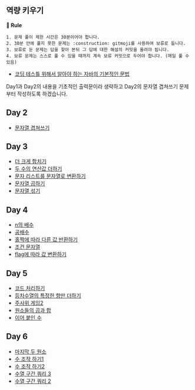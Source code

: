 ## 역량 키우기

**📝 Rule**
```
1. 문제 풀이 제한 시간은 30분이어야 합니다.
2. 30분 안에 풀지 못한 문제는 :construction: gitmoji를 사용하여 보류로 둡니다.
3. 보류로 둔 문제는 답을 찾아 본뒤 그 답에 대한 해설의 커밋을 올려야 됩니다.
4. 보류 문제는 스스로 풀 수 있을 때까지 계속 보류 커밋으로 두어야 합니다. (매일 풀 수 있음)
```

- <a href="https://yuchan-log.notion.site/2e98b91899984c7c906f8ba9976f0783?pvs=4">코딩 테스틀 위해서 알아야 하는 자바의 기본적인 문법</a>

Day1과 Day2의 내용을 기초적인 출력문이라 생략하고 Day2의 문자열 겹쳐쓰기 문제부터 작성하도록 하겠습니다.

## Day 2
- <a href="https://github.com/U-REskiling-acadmey/Algorithm/blob/main/Capacity_building/Day%202/%EB%AC%B8%EC%9E%90%EC%97%B4%20%EA%B2%B9%EC%B3%90%EC%93%B0%EA%B8%B0.md#%EB%82%98%EC%9D%98-%ED%92%80%EC%9D%B4">문자열 겹쳐쓰기</a>

## Day 3
- <a href="https://github.com/U-REskiling-acadmey/Algorithm/blob/main/Capacity_building/Dat%203/%EB%8D%94%20%ED%81%AC%EA%B2%8C%20%ED%95%A9%EC%B9%98%EA%B8%B0.md#%EB%82%98%EC%9D%98-%ED%92%80%EC%9D%B4">더 크게 합치기</a>
- <a href="https://github.com/U-REskiling-acadmey/Algorithm/blob/main/Capacity_building/Dat%203/%EB%91%90%20%EC%88%98%EC%9D%98%20%EC%97%B0%EC%82%B0%EA%B0%92%20%EB%8D%94%ED%95%98%EA%B8%B0.md#%EB%82%98%EC%9D%98-%ED%92%80%EC%9D%B4">두 수의 연산값 더하기</a>
- <a href="https://github.com/U-REskiling-acadmey/Algorithm/blob/main/Capacity_building/Dat%203/%EB%AC%B8%EC%9E%90%20%EB%A6%AC%EC%8A%A4%ED%8A%B8%EB%A5%BC%20%EB%AC%B8%EC%9E%90%EC%97%B4%EB%A1%9C%20%EB%B3%80%ED%99%98%ED%95%98%EA%B8%B0.md#%EB%82%98%EC%9D%98-%ED%92%80%EC%9D%B4">문자 리스트를 문자열로 변환하기</a>
- <a href="https://github.com/U-REskiling-acadmey/Algorithm/blob/main/Capacity_building/Dat%203/%EB%AC%B8%EC%9E%90%EC%97%B4%20%EA%B3%B1%ED%95%98%EA%B8%B0.md#%EB%82%98%EC%9D%98-%ED%92%80%EC%9D%B4">문자열 곱하기</a>
- <a href="https://github.com/U-REskiling-acadmey/Algorithm/blob/main/Capacity_building/Dat%203/%EB%AC%B8%EC%9E%90%EC%97%B4%20%EC%84%9E%EA%B8%B0.md#%EB%82%98%EC%9D%98-%ED%92%80%EC%9D%B4">문자열 섞기</a>

## Day 4
- <a href="https://github.com/U-REskiling-acadmey/Algorithm/blob/main/Capacity_building/Day%204/n%EC%9D%98%20%EB%B0%B0%EC%88%98.md#%EB%82%98%EC%9D%98-%ED%92%80%EC%9D%B4">n의 배수</a>
- <a href="https://github.com/U-REskiling-acadmey/Algorithm/blob/main/Capacity_building/Day%204/%EA%B3%B5%EB%B0%B0%EC%88%98.md#%EB%82%98%EC%9D%98-%ED%92%80%EC%9D%B4">공배수</a>
- <a href="https://github.com/U-REskiling-acadmey/Algorithm/blob/main/Capacity_building/Day%204/%ED%99%80%EC%A7%9D%EC%97%90%20%EB%94%B0%EB%9D%BC%20%EB%8B%A4%EB%A5%B8%20%EA%B0%92%20%EB%B0%98%ED%99%98%ED%95%98%EA%B8%B0.md#%EB%82%98%EC%9D%98-%ED%92%80%EC%9D%B4">홀짝에 따라 다른 값 반환하기</a>
- <a href="https://github.com/U-REskiling-acadmey/Algorithm/blob/main/Capacity_building/Day%204/%EC%A1%B0%EA%B1%B4%20%EB%AC%B8%EC%9E%90%EC%97%B4.md#%EB%82%98%EC%9D%98-%ED%92%80%EC%9D%B4">조건 문자열</a>
- <a href="https://github.com/U-REskiling-acadmey/Algorithm/blob/main/Capacity_building/Day%204/flag%EC%97%90%20%EB%94%B0%EB%9D%BC%20%EA%B0%92%20%EB%B3%80%ED%99%98%ED%95%98%EA%B8%B0.md#%EB%82%98%EC%9D%98-%ED%92%80%EC%9D%B4">flag에 따라 값 변환하기</a>

## Day 5
- <a href="https://github.com/U-REskiling-acadmey/Algorithm/blob/main/Capacity_building/Day%205/%EC%BD%94%EB%93%9C%20%EC%B2%98%EB%A6%AC%ED%95%98%EA%B8%B0.md#%EC%BD%94%EB%93%9C-%EC%B2%98%EB%A6%AC%ED%95%98%EA%B8%B0">코드 처리하기</a>
- <a href="https://github.com/U-REskiling-acadmey/Algorithm/blob/main/Capacity_building/Day%205/%EB%93%B1%EC%B0%A8%EC%88%98%EC%97%B4%EC%9D%98%20%ED%8A%B9%EC%A0%95%ED%95%9C%20%EA%B0%92%EB%A7%8C%20%EB%8D%94%ED%95%98%EA%B8%B0.md#%EB%91%A5%EC%B0%A8%EC%88%98%EC%97%B4%EC%9D%98-%ED%8A%B9%EC%A0%95%ED%95%9C-%EA%B0%92%EB%A7%8C-%EB%8D%94%ED%95%98%EA%B8%B0">등차수열의 특정한 항만 더하기</a>
- <a href="https://github.com/U-REskiling-acadmey/Algorithm/blob/main/Capacity_building/Day%205/%EC%A3%BC%EC%82%AC%EC%9C%84%20%EA%B2%8C%EC%9E%842.md#%EC%A3%BC%EC%82%AC%EC%9C%84-%EA%B2%8C%EC%9E%842">주사위 게임2</a>
- <a href="https://github.com/U-REskiling-acadmey/Algorithm/blob/main/Capacity_building/Day%205/%EC%9B%90%EC%86%8C%EB%93%A4%EC%9D%98%20%EA%B3%B1%EA%B3%BC%20%ED%95%A9.md#%EC%9B%90%EC%86%8C%EB%93%A4%EC%9D%98-%EA%B3%B1%EA%B3%BC-%ED%95%A9">원소들의 곱과 합</a>
- <a href="https://github.com/U-REskiling-acadmey/Algorithm/blob/main/Capacity_building/Day%205/%EC%9D%B4%EC%96%B4%20%EB%B6%99%EC%9D%B8%20%EC%88%98.md#%EC%9D%B4%EC%96%B4-%EB%B6%99%EC%9D%B8-%EC%88%98">이어 붙인 수</a>

## Day 6
- <a href="https://github.com/U-REskiling-acadmey/Algorithm/blob/main/Capacity_building/Day%206/%EB%A7%88%EC%A7%80%EB%A7%89%20%EB%91%90%20%EC%9B%90%EC%86%8C.md#%EB%A7%88%EC%A7%80%EB%A7%89-%EC%9B%90%EC%86%8C">마지막 두 원소</a>
- <a href="https://github.com/U-REskiling-acadmey/Algorithm/blob/main/Capacity_building/Day%206/%EC%88%98%20%EC%A1%B0%EC%9E%91%20%ED%95%98%EA%B8%B0%201.md#%EC%88%98-%EC%A1%B0%EC%9E%91-%ED%95%98%EA%B8%B0-1">수 조작 하기1</a>
- <a href="https://github.com/U-REskiling-acadmey/Algorithm/blob/main/Capacity_building/Day%206/%EC%88%98%20%EC%A1%B0%EC%9E%91%20%ED%95%98%EA%B8%B02.md#%EC%88%98-%EC%A1%B0%EC%9E%91-%ED%95%98%EA%B8%B0-2">수 조작 하기2</a>
- <a href="https://github.com/U-REskiling-acadmey/Algorithm/blob/main/Capacity_building/Day%206/%EC%88%98%EC%97%B4%20%EA%B5%AC%EA%B0%84%20%EC%BF%BC%EB%A6%AC2.md#%EC%88%98%EC%97%B4-%EA%B5%AC%EA%B0%84-%EC%BF%BC%EB%A6%AC2">수열 구간 쿼리 3</a>
- <a href="https://github.com/U-REskiling-acadmey/Algorithm/blob/main/Capacity_building/Day%206/%EC%88%98%EC%97%B4%20%EA%B5%AC%EA%B0%84%20%EC%BF%BC%EB%A6%AC3.md#%EC%88%98%EC%97%B4-%EA%B5%AC%EA%B0%84-%EC%BF%BC%EB%A6%AC3">수열 구간 쿼리 2</a>